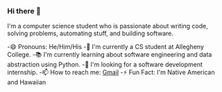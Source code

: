 ### Hi there :wave:

I'm a computer science student who is passionate about writing code, solving problems, automating stuff, and building software.

-:smile: Pronouns: He/Him/His
-:telescope: I'm currently a CS student at Allegheny College.
-:books: I'm currently learning about software engineering and data abstraction using Python.
-:dancers: I'm looking for a software development internship.
-:mailbox: How to reach me: [Gmail](ningerson2002@gmail.com)
-:zap: Fun Fact: I'm Native American and Hawaiian
